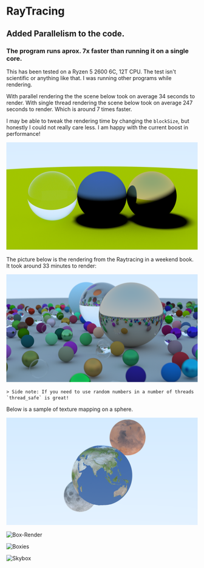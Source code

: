 # RayTracing

## Added Parallelism to the code.
### The program runs aprox. 7x faster than running it on a single core.

This has been tested on a Ryzen 5 2600 6C, 12T CPU. The test isn't scientific or anything like that. I was running other programs while rendering.

With parallel rendering the the scene below took on average 34 seconds to render.
With single thread rendering the scene below took on average 247 seconds to render.
Which is around 7 times faster.

I may be able to tweak the rendering time by changing the `blockSize`, but honestly I could not really care less. I am happy with the current boost in performance!

![Output](/FirstSteps/out/Hyper-Thread-Test.png)

The picture below is the rendering from the Raytracing in a weekend book. It took around 33 minutes to render:

![Render](/FirstSteps/out/RTWeekend.png)

    > Side note: If you need to use random numbers in a number of threads `thread_safe` is great!

Below is a sample of texture mapping on a sphere.

![Texture-Mapping](/FirstSteps/out/Texture-Mapping.png)

![Box-Render](/FirstSteps/out/RenderBox.png)

![Boxies](/FirstSteps/out/Boxies.png)

![Skybox](/FirstSteps/out/Skybox.png)